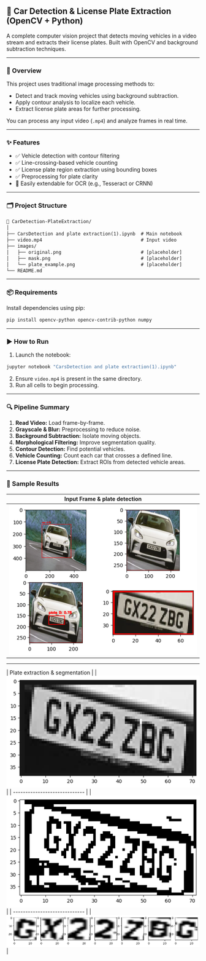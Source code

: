 ## 🚗 Car Detection & License Plate Extraction (OpenCV + Python)

A complete computer vision project that detects moving vehicles in a video stream and extracts their license plates. Built with OpenCV and background subtraction techniques.

---

### 📸 Overview

This project uses traditional image processing methods to:

* Detect and track moving vehicles using background subtraction.
* Apply contour analysis to localize each vehicle.
* Extract license plate areas for further processing.

You can process any input video (`.mp4`) and analyze frames in real time.

---

### ✨ Features

* ✅ Vehicle detection with contour filtering
* ✅ Line-crossing-based vehicle counting
* ✅ License plate region extraction using bounding boxes
* ✅ Preprocessing for plate clarity
* 🧩 Easily extendable for OCR (e.g., Tesseract or CRNN)

---

### 🗂 Project Structure

```
📁 CarDetection-PlateExtraction/
│
├── CarsDetection and plate extraction(1).ipynb  # Main notebook
├── video.mp4                                    # Input video
├── images/
│   ├── original.png                             # [placeholder]
│   ├── mask.png                                 # [placeholder]
│   └── plate_example.png                        # [placeholder]
└── README.md
```

---

### 📦 Requirements

Install dependencies using pip:

```bash
pip install opencv-python opencv-contrib-python numpy
```

---

### ▶️ How to Run

1. Launch the notebook:

```bash
jupyter notebook "CarsDetection and plate extraction(1).ipynb"
```

2. Ensure `video.mp4` is present in the same directory.
3. Run all cells to begin processing.

---

### 🔍 Pipeline Summary

1. **Read Video:** Load frame-by-frame.
2. **Grayscale & Blur:** Preprocessing to reduce noise.
3. **Background Subtraction:** Isolate moving objects.
4. **Morphological Filtering:** Improve segmentation quality.
5. **Contour Detection:** Find potential vehicles.
6. **Vehicle Counting:** Count each car that crosses a defined line.
7. **License Plate Detection:** Extract ROIs from detected vehicle areas.

---

### 🧪 Sample Results

| Input Frame & plate detection |
| ----------------------------- |
| ![frame](images/original.png) |

---

| Plate extraction & segmentation |
| ![frame](images/plate1.png) | 
| ----------------------------- |
| ![frame](images/plate2.png) |
| ----------------------------- |
| ![frame](images/prediction.png) |


